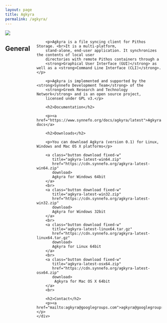 ```yaml
---
layout: page
title: Agkyra
permalink: /agkyra/
---
```


<div class="row">
    <div class="columns medium-2 text-center">
        <img src="{{ '/assets/agkyra-logo.png' | prepend: site.baseurl }}">
    </div>
    <div class="columns medium-10">
        <h2>General</h2>

        <p>Agkyra is a file syncing client for Pithos Storage. <br>It is a multi-platform,
        stand-alone, end-user application. It synchronizes the contents of local user
        directories with remote Pithos containers through a
        <strong>Graphical User Interface (GUI)</strong> as well as a <strong>Command Line Interface (CLI)</strong>.</p>

        <p>Agkyra is implemented and supported by the <strong>Synnefo Development Team</strong> of the
        <strong>Greek Research and Technology Network</strong> and is an open source project,
        licensed under GPL v3.</p>

        <h2>Documentation</h2>

        <p><a href="https://www.synnefo.org/docs/agkyra/latest">Agkyra docs</a>

        <h2>Downloads</h2>

        <p>You can download Agkyra (version 0.1) for Linux, Windows and Mac OS X platforms</p>

        <a class="button download fixed-w" 
           title="agkyra-latest-win64.zip"
           href="https://cdn.synnefo.org/agkyra-latest-win64.zip"
           download>
           Agkyra for Windows 64bit
        </a>
        <br>
        <a class="button download fixed-w" 
           title="agkyra-latest-win32.zip"
           href="https://cdn.synnefo.org/agkyra-latest-win32.zip"
           download>
           Agkyra for Windows 32bit
        </a>
        <br>
        <a class="button download fixed-w" 
           title="agkyra-latest-linux64.tar.gz"
           href="https://cdn.synnefo.org/agkyra-latest-linux64.tar.gz"
           download>
           Agkyra for Linux 64bit
        </a>
        <br>
        <a class="button download fixed-w" 
           title="agkyra-latest-osx64.zip"
           href="https://cdn.synnefo.org/agkyra-latest-osx64.zip"
           download>
            Agkyra for Mac OS X 64bit
        </a>
        <br>

        <h2>Contact</h2>
        <p><a href="mailto:agkyra@googlegroups.com">agkyra@googlegroups.com</a></p>
    </div>
</div>

